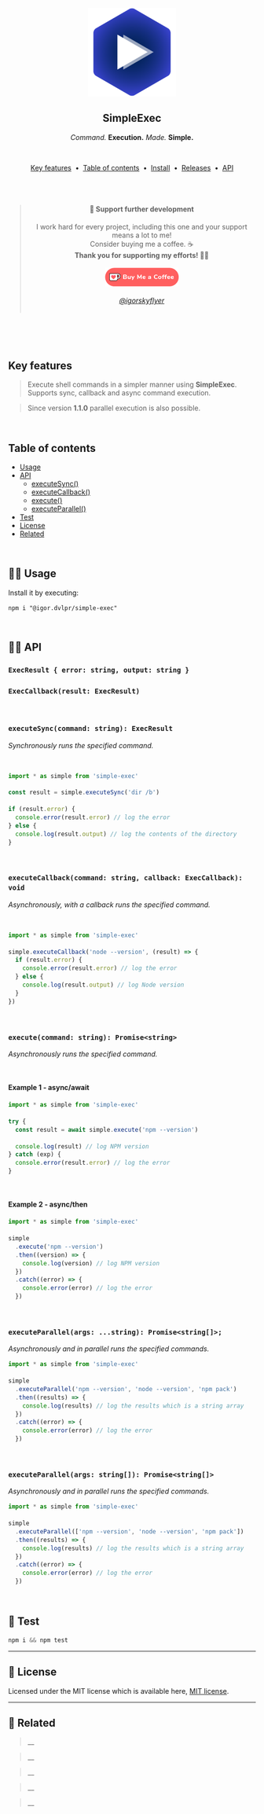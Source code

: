 <p align="center">
	<img src="https://github.com/igorskyflyer/npm-simple-exec/raw/main/assets/simple-exec.png" title="SimpleExec - Command. Execution. Made. Simple." alt="SimpleExec" width="180" height="180">
</p>

<h2 align="center">SimpleExec</h2>

<p align="center">
	<em>Command.</em> <strong>Execution.</strong> <em>Made.</em> <strong>Simple.</strong>
</p>

<br>


<p align="center">
 <a href="#key-features">Key features</a>
 &nbsp;&#8226;&nbsp;
 <a href="#table-of-contents">Table of contents</a>
 &nbsp;&#8226;&nbsp;
 <a href="#install">Install</a>
 &nbsp;&#8226;&nbsp;
 <a href="#releases">Releases</a>
 &nbsp;&#8226;&nbsp;
 <a href="#api">API</a>
</p>

<br>
<br>

<div align="center">
	<blockquote>
		<h4>💖 Support further development</h4>
		<span>I work hard for every project, including this one and your support means a lot to me!
		<br>
		Consider buying me a coffee. ☕
		<br>
		<strong>Thank you for supporting my efforts! 🙏😊</strong></span>
		<br>
		<br>
		<a href="https://ko-fi.com/igorskyflyer" target="_blank"><img src="https://raw.githubusercontent.com/igorskyflyer/igorskyflyer/main/assets/ko-fi.png" alt="Donate to igorskyflyer" width="150"></a>
		<br>
		<br>
		<a href="https://github.com/igorskyflyer"><em>@igorskyflyer</em></a>
		<br>
		<br>
	</blockquote>
</div>

<br>
<br>
<br>

## Key features

> Execute shell commands in a simpler manner using **SimpleExec**.<br>
> Supports sync, callback and async command execution.

> Since version **1.1.0** parallel execution is also possible.

<br>

## Table of contents

- [Usage](#-usage)
- [API](#-api)
  - [executeSync&#40;&#41;](#executesynccommand-string-execresult)
  - [executeCallback&#40;&#41;](#executecallbackcommand-string-callback-execcallback-void)
  - [execute&#40;&#41;](#executecommand-string-promisestring)
  - [executeParallel&#40;&#41;](#executeparallelargs-string-promisestring)
- [Test](#-test)
- [License](#-license)
- [Related](#-related)

<br>

## 🕵🏼 Usage

Install it by executing:

```shell
npm i "@igor.dvlpr/simple-exec"
```

<br>

## 🤹🏼 API

### `ExecResult { error: string, output: string }`

### `ExecCallback(result: ExecResult)`

<br>

### `executeSync(command: string): ExecResult`

_Synchronously runs the specified command._

<br>

```js
import * as simple from 'simple-exec'

const result = simple.executeSync('dir /b')

if (result.error) {
  console.error(result.error) // log the error
} else {
  console.log(result.output) // log the contents of the directory
}
```

<br>

### `executeCallback(command: string, callback: ExecCallback): void`

_Asynchronously, with a callback runs the specified command._

<br>

```js
import * as simple from 'simple-exec'

simple.executeCallback('node --version', (result) => {
  if (result.error) {
    console.error(result.error) // log the error
  } else {
    console.log(result.output) // log Node version
  }
})
```

<br>

### `execute(command: string): Promise<string>`

_Asynchronously runs the specified command._

<br>

#### Example 1 - async/await

```js
import * as simple from 'simple-exec'

try {
  const result = await simple.execute('npm --version')

  console.log(result) // log NPM version
} catch (exp) {
  console.error(result.error) // log the error
}
```

<br>

#### Example 2 - async/then

```js
import * as simple from 'simple-exec'

simple
  .execute('npm --version')
  .then((version) => {
    console.log(version) // log NPM version
  })
  .catch((error) => {
    console.error(error) // log the error
  })
```

<br>

### `executeParallel(args: ...string): Promise<string[]>;`

_Asynchronously and in parallel runs the specified commands._

```js
import * as simple from 'simple-exec'

simple
  .executeParallel('npm --version', 'node --version', 'npm pack')
  .then((results) => {
    console.log(results) // log the results which is a string array
  })
  .catch((error) => {
    console.error(error) // log the error
  })
```

<br>

### `executeParallel(args: string[]): Promise<string[]>`

_Asynchronously and in parallel runs the specified commands._

```js
import * as simple from 'simple-exec'

simple
  .executeParallel(['npm --version', 'node --version', 'npm pack'])
  .then((results) => {
    console.log(results) // log the results which is a string array
  })
  .catch((error) => {
    console.error(error) // log the error
  })
```

<br>

## 🧪 Test

```js
npm i && npm test
```

---

## 🪪 License

Licensed under the MIT license which is available here, [MIT license](https://github.com/igorskyflyer/npm-simple-exec/blob/main/LICENSE).

---

## 🧬 Related

[]()

> __

[]()

> __

[]()

> __

[]()

> __

[]()

> __
